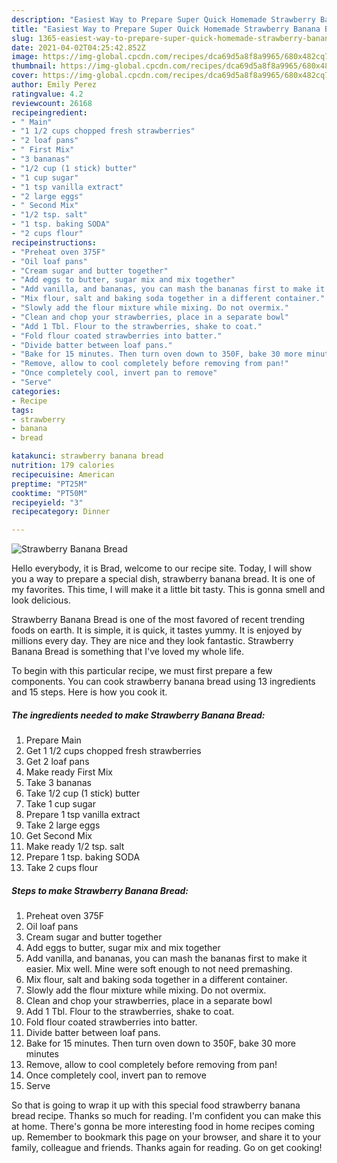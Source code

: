 ```yaml
---
description: "Easiest Way to Prepare Super Quick Homemade Strawberry Banana Bread"
title: "Easiest Way to Prepare Super Quick Homemade Strawberry Banana Bread"
slug: 1365-easiest-way-to-prepare-super-quick-homemade-strawberry-banana-bread
date: 2021-04-02T04:25:42.852Z
image: https://img-global.cpcdn.com/recipes/dca69d5a8f8a9965/680x482cq70/strawberry-banana-bread-recipe-main-photo.jpg
thumbnail: https://img-global.cpcdn.com/recipes/dca69d5a8f8a9965/680x482cq70/strawberry-banana-bread-recipe-main-photo.jpg
cover: https://img-global.cpcdn.com/recipes/dca69d5a8f8a9965/680x482cq70/strawberry-banana-bread-recipe-main-photo.jpg
author: Emily Perez
ratingvalue: 4.2
reviewcount: 26168
recipeingredient:
- " Main"
- "1 1/2 cups chopped fresh strawberries"
- "2 loaf pans"
- " First Mix"
- "3 bananas"
- "1/2 cup (1 stick) butter"
- "1 cup sugar"
- "1 tsp vanilla extract"
- "2 large eggs"
- " Second Mix"
- "1/2 tsp. salt"
- "1 tsp. baking SODA"
- "2 cups flour"
recipeinstructions:
- "Preheat oven 375F"
- "Oil loaf pans"
- "Cream sugar and butter together"
- "Add eggs to butter, sugar mix and mix together"
- "Add vanilla, and bananas, you can mash the bananas first to make it easier. Mix well. Mine were soft enough to not need premashing."
- "Mix flour, salt and baking soda together in a different container."
- "Slowly add the flour mixture while mixing. Do not overmix."
- "Clean and chop your strawberries, place in a separate bowl"
- "Add 1 Tbl. Flour to the strawberries, shake to coat."
- "Fold flour coated strawberries into batter."
- "Divide batter between loaf pans."
- "Bake for 15 minutes. Then turn oven down to 350F, bake 30 more minutes"
- "Remove, allow to cool completely before removing from pan!"
- "Once completely cool, invert pan to remove"
- "Serve"
categories:
- Recipe
tags:
- strawberry
- banana
- bread

katakunci: strawberry banana bread 
nutrition: 179 calories
recipecuisine: American
preptime: "PT25M"
cooktime: "PT50M"
recipeyield: "3"
recipecategory: Dinner

---
```



![Strawberry Banana Bread](https://img-global.cpcdn.com/recipes/dca69d5a8f8a9965/680x482cq70/strawberry-banana-bread-recipe-main-photo.jpg)

Hello everybody, it is Brad, welcome to our recipe site. Today, I will show you a way to prepare a special dish, strawberry banana bread. It is one of my favorites. This time, I will make it a little bit tasty. This is gonna smell and look delicious.

Strawberry Banana Bread is one of the most favored of recent trending foods on earth. It is simple, it is quick, it tastes yummy. It is enjoyed by millions every day. They are nice and they look fantastic. Strawberry Banana Bread is something that I've loved my whole life.




To begin with this particular recipe, we must first prepare a few components. You can cook strawberry banana bread using 13 ingredients and 15 steps. Here is how you cook it.

<!--inarticleads1-->

##### The ingredients needed to make Strawberry Banana Bread:

1. Prepare  Main
1. Get 1 1/2 cups chopped fresh strawberries
1. Get 2 loaf pans
1. Make ready  First Mix
1. Take 3 bananas
1. Take 1/2 cup (1 stick) butter
1. Take 1 cup sugar
1. Prepare 1 tsp vanilla extract
1. Take 2 large eggs
1. Get  Second Mix
1. Make ready 1/2 tsp. salt
1. Prepare 1 tsp. baking SODA
1. Take 2 cups flour




<!--inarticleads2-->

##### Steps to make Strawberry Banana Bread:

1. Preheat oven 375F
1. Oil loaf pans
1. Cream sugar and butter together
1. Add eggs to butter, sugar mix and mix together
1. Add vanilla, and bananas, you can mash the bananas first to make it easier. Mix well. Mine were soft enough to not need premashing.
1. Mix flour, salt and baking soda together in a different container.
1. Slowly add the flour mixture while mixing. Do not overmix.
1. Clean and chop your strawberries, place in a separate bowl
1. Add 1 Tbl. Flour to the strawberries, shake to coat.
1. Fold flour coated strawberries into batter.
1. Divide batter between loaf pans.
1. Bake for 15 minutes. Then turn oven down to 350F, bake 30 more minutes
1. Remove, allow to cool completely before removing from pan!
1. Once completely cool, invert pan to remove
1. Serve




So that is going to wrap it up with this special food strawberry banana bread recipe. Thanks so much for reading. I'm confident you can make this at home. There's gonna be more interesting food in home recipes coming up. Remember to bookmark this page on your browser, and share it to your family, colleague and friends. Thanks again for reading. Go on get cooking!
